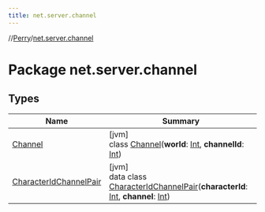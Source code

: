```yaml
---
title: net.server.channel
---
```

//[Perry](../../index.html)/[net.server.channel](index.html)



# Package net.server.channel



## Types


| Name | Summary |
|---|---|
| [Channel](-channel/index.html) | [jvm]<br>class [Channel](-channel/index.html)(**world**: [Int](https://kotlinlang.org/api/latest/jvm/stdlib/kotlin/-int/index.html), **channelId**: [Int](https://kotlinlang.org/api/latest/jvm/stdlib/kotlin/-int/index.html)) |
| [CharacterIdChannelPair](-character-id-channel-pair/index.html) | [jvm]<br>data class [CharacterIdChannelPair](-character-id-channel-pair/index.html)(**characterId**: [Int](https://kotlinlang.org/api/latest/jvm/stdlib/kotlin/-int/index.html), **channel**: [Int](https://kotlinlang.org/api/latest/jvm/stdlib/kotlin/-int/index.html)) |

